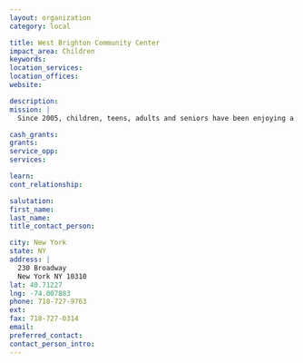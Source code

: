 ```yaml
---
layout: organization
category: local

title: West Brighton Community Center
impact_area: Children
keywords: 
location_services: 
location_offices: 
website: 

description: 
mission: |
  Since 2005, children, teens, adults and seniors have been enjoying a variety of extracurricular and educational programs

cash_grants: 
grants: 
service_opp: 
services: 

learn: 
cont_relationship: 

salutation: 
first_name: 
last_name: 
title_contact_person: 

city: New York
state: NY
address: |
  230 Broadway  
  New York NY 10310
lat: 40.71227
lng: -74.007883
phone: 718-727-9763
ext: 
fax: 718-727-0314
email: 
preferred_contact: 
contact_person_intro: 
---
```

